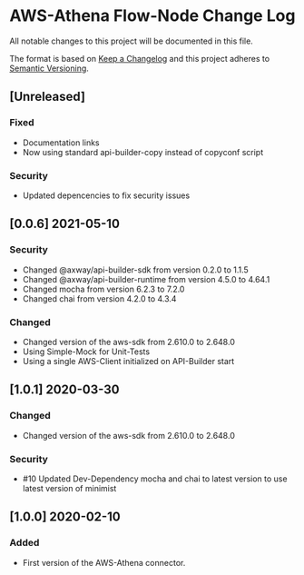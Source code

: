 # AWS-Athena Flow-Node Change Log
All notable changes to this project will be documented in this file.

The format is based on [Keep a Changelog](http://keepachangelog.com/)
and this project adheres to [Semantic Versioning](http://semver.org/).

## [Unreleased]
### Fixed
- Documentation links
- Now using standard api-builder-copy instead of copyconf script

### Security
- Updated depencencies to fix security issues

## [0.0.6] 2021-05-10
### Security
- Changed @axway/api-builder-sdk from version 0.2.0 to 1.1.5
- Changed @axway/api-builder-runtime from version 4.5.0 to 4.64.1
- Changed mocha from version 6.2.3 to 7.2.0
- Changed chai from version 4.2.0 to 4.3.4

### Changed
- Changed version of the aws-sdk from 2.610.0 to 2.648.0
- Using Simple-Mock for Unit-Tests
- Using a single AWS-Client initialized on API-Builder start

## [1.0.1] 2020-03-30
### Changed
- Changed version of the aws-sdk from 2.610.0 to 2.648.0
### Security
- #10 Updated Dev-Dependency mocha and chai to latest version to use latest version of minimist

## [1.0.0] 2020-02-10
### Added
- First version of the AWS-Athena connector.
